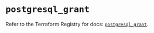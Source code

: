 # `postgresql_grant`

Refer to the Terraform Registry for docs: [`postgresql_grant`](https://registry.terraform.io/providers/sourcegraph/postgresql/1.18.0/docs/resources/grant).
